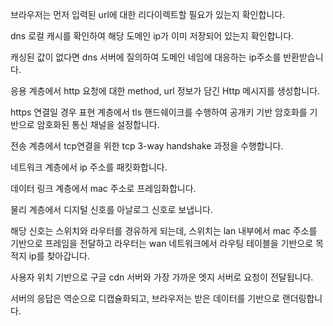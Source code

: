 브라우저는 먼저 입력된 url에 대한 리다이렉트할 필요가 있는지 확인합니다.  

dns 로컬 캐시를 확인하여 해당 도메인 ip가 이미 저장되어 있는지 확인합니다.  

캐싱된 값이 없다면 dns 서버에 질의하여 도메인 네임에 대응하는 ip주소를 반환받습니다.  

응용 계층에서 http 요청에 대한 method, url 정보가 담긴 Http 메시지를 생성합니다.  

https 연결일 경우 표현 계층에서 tls 핸드쉐이크를 수행하여 공개키 기반 암호화를 기반으로 암호화된 통신 채널을 설정합니다.  

전송 계층에서 tcp연결을 위한 tcp 3-way handshake 과정을 수행합니다.  

네트워크 계층에서 ip 주소를 패킷화합니다.  

데이터 링크 계층에서  mac 주소로 프레임화합니다.  

물리 계층에서 디지털 신호를 아날로그 신호로 보냅니다.  

해당 신호는 스위치와 라우터를 경유하게 되는데, 스위치는 lan 내부에서 mac 주소를 기반으로 프레임을 전달하고 
라우터는 wan 네트워크에서 라우팅 테이블을 기반으로 목적지 ip를 찾아갑니다.  

사용자 위치 기반으로 구글 cdn 서버와 가장 가까운 엣지 서버로 요청이 전달됩니다.  

서버의 응답은 역순으로 디캡슐화되고, 브라우저는 받은 데이터를 기반으로 랜더링합니다.  
